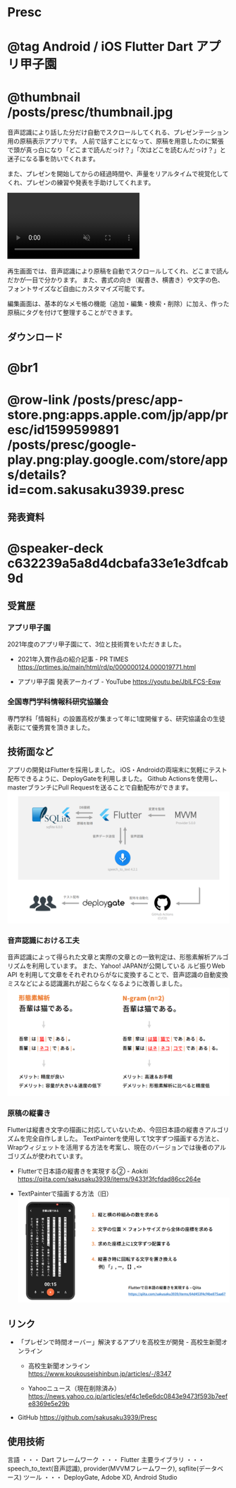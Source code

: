 # Presc
# @tag Android&nbsp;/&nbsp;iOS Flutter Dart アプリ甲子園
# @thumbnail /posts/presc/thumbnail.jpg

音声認識により話した分だけ自動でスクロールしてくれる、プレゼンテーション用の原稿表示アプリです。
人前で話すことになって、原稿を用意したのに緊張で頭が真っ白になり「どこまで読んだっけ？」「次はどこを読むんだっけ？」と迷子になる事を防いでくれます。

また、プレゼンを開始してからの経過時間や、声量をリアルタイムで視覚化してくれ、プレゼンの練習や発表を手助けしてくれます。

<video src="/posts/presc/app-video.mp4" controls autoplay muted></video>

再生画面では、音声認識により原稿を自動でスクロールしてくれ、どこまで読んだかが一目で分かります。 また、書式の向き（縦書き、横書き）や文字の色、フォントサイズなど自由にカスタマイズ可能です。

編集画面は、基本的なメモ帳の機能（追加・編集・検索・削除）に加え、作った原稿にタグを付けて整理することができます。

## ダウンロード
# @br1
# @row-link /posts/presc/app-store.png:apps.apple.com/jp/app/presc/id1599599891 /posts/presc/google-play.png:play.google.com/store/apps/details?id=com.sakusaku3939.presc

## 発表資料
# @speaker-deck c632239a5a8d4dcbafa33e1e3dfcab9d

## 受賞歴
### アプリ甲子園
2021年度のアプリ甲子園にて、3位と技術賞をいただきました。

- 2021年入賞作品の紹介記事 - PR TIMES
  https://prtimes.jp/main/html/rd/p/000000124.000019771.html

- アプリ甲子園 発表アーカイブ - YouTube
  https://youtu.be/JblLFCS-Eqw

### 全国専門学科情報科研究協議会
専門学科「情報科」の設置高校が集まって年に1度開催する、研究協議会の生徒表彰にて優秀賞を頂きました。

## 技術面など
アプリの開発はFlutterを採用しました。
iOS・Androidの両端末に気軽にテスト配布できるように、DeployGateを利用しました。 Github Actionsを使用し、masterブランチにPull Requestを送ることで自動配布ができます。
![](/public/posts/presc/architecture-slide.png)

### 音声認識における工夫
音声認識によって得られた文章と実際の文章との一致判定は、形態素解析アルゴリズムを利用しています。
また、Yahoo! JAPANが公開している ルビ振りWeb API を利用して文章をそれぞれひらがなに変換することで、音声認識の自動変換ミスなどによる認識漏れが起こらなくなるように改善しました。
![](/public/posts/presc/separate-slide.png)

### 原稿の縦書き
Flutterは縦書き文字の描画に対応していないため、今回日本語の縦書きアルゴリズムを完全自作しました。
TextPainterを使用して1文字ずつ描画する方法と、Wrapウィジェットを活用する方法を考案し、現在のバージョンでは後者のアルゴリズムが使われています。

- Flutterで日本語の縦書きを実現する② - Aokiti
https://qiita.com/sakusaku3939/items/9433f3fcfdad86cc264e

- TextPainterで描画する方法（旧）
![](/public/posts/presc/vertical-slide.png)

## リンク
- 「プレゼンで時間オーバー」解決するアプリを高校生が開発 - 高校生新聞オンライン
  - 高校生新聞オンライン
    https://www.koukouseishinbun.jp/articles/-/8347

  - Yahooニュース（現在削除済み）
    https://news.yahoo.co.jp/articles/ef4c1e6e6dc0843e9473f593b7eefe8369e5e29b

- GitHub
  https://github.com/sakusaku3939/Presc

## 使用技術
言語 ・・・ Dart
フレームワーク ・・・ Flutter
主要ライブラリ ・・・ speech_to_text(音声認識), provider(MVVMフレームワーク), sqflite(データベース)
ツール ・・・ DeployGate, Adobe XD, Android Studio
